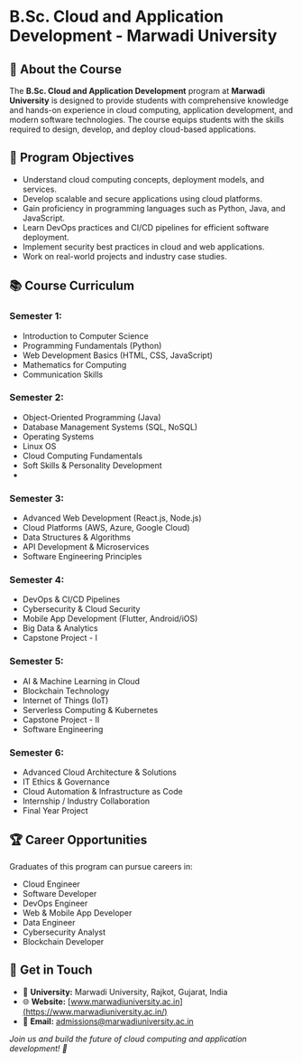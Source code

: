 # B.Sc. Cloud and Application Development - Marwadi University

## 📌 About the Course

The **B.Sc. Cloud and Application Development** program at **Marwadi University** is designed to provide students with comprehensive knowledge and hands-on experience in cloud computing, application development, and modern software technologies. The course equips students with the skills required to design, develop, and deploy cloud-based applications.

## 🎯 Program Objectives

- Understand cloud computing concepts, deployment models, and services.
- Develop scalable and secure applications using cloud platforms.
- Gain proficiency in programming languages such as Python, Java, and JavaScript.
- Learn DevOps practices and CI/CD pipelines for efficient software deployment.
- Implement security best practices in cloud and web applications.
- Work on real-world projects and industry case studies.

## 📚 Course Curriculum

### **Semester 1:**

- Introduction to Computer Science
- Programming Fundamentals (Python)
- Web Development Basics (HTML, CSS, JavaScript)
- Mathematics for Computing
- Communication Skills

### **Semester 2:**

- Object-Oriented Programming (Java)
- Database Management Systems (SQL, NoSQL)
- Operating Systems
- Linux OS
- Cloud Computing Fundamentals
- Soft Skills & Personality Development
- 
### **Semester 3:**

- Advanced Web Development (React.js, Node.js)
- Cloud Platforms (AWS, Azure, Google Cloud)
- Data Structures & Algorithms
- API Development & Microservices
- Software Engineering Principles

### **Semester 4:**

- DevOps & CI/CD Pipelines
- Cybersecurity & Cloud Security
- Mobile App Development (Flutter, Android/iOS)
- Big Data & Analytics
- Capstone Project - I

### **Semester 5:**

- AI & Machine Learning in Cloud
- Blockchain Technology
- Internet of Things (IoT)
- Serverless Computing & Kubernetes
- Capstone Project - II
- Software Engineering

### **Semester 6:**

- Advanced Cloud Architecture & Solutions
- IT Ethics & Governance
- Cloud Automation & Infrastructure as Code
- Internship / Industry Collaboration
- Final Year Project

## 🏆 Career Opportunities

Graduates of this program can pursue careers in:

- Cloud Engineer
- Software Developer
- DevOps Engineer
- Web & Mobile App Developer
- Data Engineer
- Cybersecurity Analyst
- Blockchain Developer

## 🔗 Get in Touch

- 📍 **University:** Marwadi University, Rajkot, Gujarat, India
- 🌐 **Website:** [www.marwadiuniversity.ac.in](https://www.marwadiuniversity.ac.in/)
- 📧 **Email:** admissions@marwadiuniversity.ac.in

_Join us and build the future of cloud computing and application development! 🚀_
